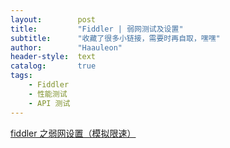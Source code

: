 ```yaml
---
layout:        post
title:         "Fiddler | 弱网测试及设置"
subtitle:      "收藏了很多小链接，需要时再自取，嘿嘿"
author:        "Haauleon"
header-style:  text
catalog:       true
tags:
    - Fiddler
    - 性能测试
    - API 测试
---
```


[fiddler 之弱网设置（模拟限速）](https://www.jianshu.com/p/a9e5605bb454)        
